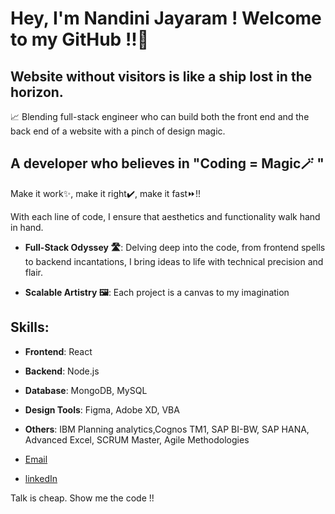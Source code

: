 # Hey, I'm Nandini Jayaram ! Welcome to my GitHub !!👋

## Website without visitors is like a ship lost in the horizon.


📈 Blending full-stack engineer who can build both the front end and the back end of a website with a pinch of design magic.

## A developer who believes in "Coding = Magic🪄 " 

Make it work✨, make it right✔️, make it fast⏩!!

With each line of code, I ensure that aesthetics and functionality walk hand in hand. 

- **Full-Stack Odyssey 🛣️**: Delving deep into the code, from frontend spells to backend incantations, I bring ideas to life with technical precision and flair.
  
- **Scalable Artistry 🖼️**: Each project is a canvas to my imagination

## Skills:

- **Frontend**: React
- **Backend**: Node.js
- **Database**: MongoDB, MySQL
- **Design Tools**:  Figma, Adobe XD, VBA
- **Others**: IBM Planning analytics,Cognos TM1, SAP BI-BW, SAP HANA, Advanced Excel, SCRUM Master, Agile Methodologies

- [Email](jnandini843@gmail.com)
- [linkedIn](www.linkedin.com/in/nandini-jayaram-workhub)

Talk is cheap. Show me the code !! 



<!---
Nandini-Jayaram/Nandini-Jayaram is a ✨ special ✨ repository because its `README.md` (this file) appears on your GitHub profile.
You can click the Preview link to take a look at your changes.
--->
